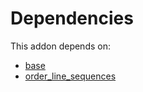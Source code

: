 # Dependencies

This addon depends on:

- [base](https://github.com/bringout/oca-ocb-core/tree/b8a76bf74d4ef2767aa510ddf3515d4c8c9b941d/odoo-bringout-oca-ocb-base)
- [order_line_sequences](https://github.com/bringout/cybrosys/tree/439873bdbd22d8b486c6d138229bc0bcfeee7c9e/odoo-bringout-cybrosys-order_line_sequences)
